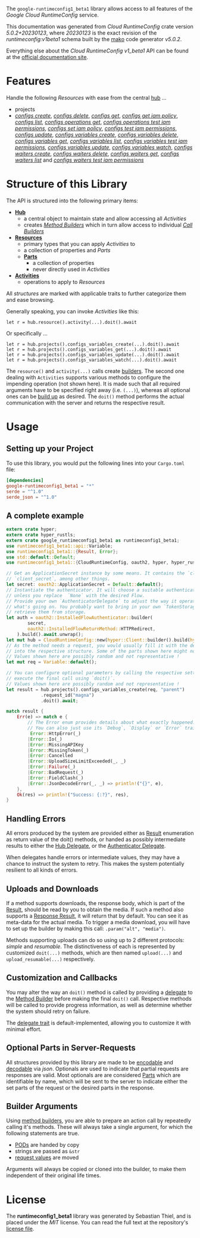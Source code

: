 <!---
DO NOT EDIT !
This file was generated automatically from 'src/generator/templates/api/README.md.mako'
DO NOT EDIT !
-->
The `google-runtimeconfig1_beta1` library allows access to all features of the *Google Cloud RuntimeConfig* service.

This documentation was generated from *Cloud RuntimeConfig* crate version *5.0.2+20230123*, where *20230123* is the exact revision of the *runtimeconfig:v1beta1* schema built by the [mako](http://www.makotemplates.org/) code generator *v5.0.2*.

Everything else about the *Cloud RuntimeConfig* *v1_beta1* API can be found at the
[official documentation site](https://cloud.google.com/deployment-manager/runtime-configurator/).
# Features

Handle the following *Resources* with ease from the central [hub](https://docs.rs/google-runtimeconfig1_beta1/5.0.2+20230123/google_runtimeconfig1_beta1/CloudRuntimeConfig) ... 

* projects
 * [*configs create*](https://docs.rs/google-runtimeconfig1_beta1/5.0.2+20230123/google_runtimeconfig1_beta1/api::ProjectConfigCreateCall), [*configs delete*](https://docs.rs/google-runtimeconfig1_beta1/5.0.2+20230123/google_runtimeconfig1_beta1/api::ProjectConfigDeleteCall), [*configs get*](https://docs.rs/google-runtimeconfig1_beta1/5.0.2+20230123/google_runtimeconfig1_beta1/api::ProjectConfigGetCall), [*configs get iam policy*](https://docs.rs/google-runtimeconfig1_beta1/5.0.2+20230123/google_runtimeconfig1_beta1/api::ProjectConfigGetIamPolicyCall), [*configs list*](https://docs.rs/google-runtimeconfig1_beta1/5.0.2+20230123/google_runtimeconfig1_beta1/api::ProjectConfigListCall), [*configs operations get*](https://docs.rs/google-runtimeconfig1_beta1/5.0.2+20230123/google_runtimeconfig1_beta1/api::ProjectConfigOperationGetCall), [*configs operations test iam permissions*](https://docs.rs/google-runtimeconfig1_beta1/5.0.2+20230123/google_runtimeconfig1_beta1/api::ProjectConfigOperationTestIamPermissionCall), [*configs set iam policy*](https://docs.rs/google-runtimeconfig1_beta1/5.0.2+20230123/google_runtimeconfig1_beta1/api::ProjectConfigSetIamPolicyCall), [*configs test iam permissions*](https://docs.rs/google-runtimeconfig1_beta1/5.0.2+20230123/google_runtimeconfig1_beta1/api::ProjectConfigTestIamPermissionCall), [*configs update*](https://docs.rs/google-runtimeconfig1_beta1/5.0.2+20230123/google_runtimeconfig1_beta1/api::ProjectConfigUpdateCall), [*configs variables create*](https://docs.rs/google-runtimeconfig1_beta1/5.0.2+20230123/google_runtimeconfig1_beta1/api::ProjectConfigVariableCreateCall), [*configs variables delete*](https://docs.rs/google-runtimeconfig1_beta1/5.0.2+20230123/google_runtimeconfig1_beta1/api::ProjectConfigVariableDeleteCall), [*configs variables get*](https://docs.rs/google-runtimeconfig1_beta1/5.0.2+20230123/google_runtimeconfig1_beta1/api::ProjectConfigVariableGetCall), [*configs variables list*](https://docs.rs/google-runtimeconfig1_beta1/5.0.2+20230123/google_runtimeconfig1_beta1/api::ProjectConfigVariableListCall), [*configs variables test iam permissions*](https://docs.rs/google-runtimeconfig1_beta1/5.0.2+20230123/google_runtimeconfig1_beta1/api::ProjectConfigVariableTestIamPermissionCall), [*configs variables update*](https://docs.rs/google-runtimeconfig1_beta1/5.0.2+20230123/google_runtimeconfig1_beta1/api::ProjectConfigVariableUpdateCall), [*configs variables watch*](https://docs.rs/google-runtimeconfig1_beta1/5.0.2+20230123/google_runtimeconfig1_beta1/api::ProjectConfigVariableWatchCall), [*configs waiters create*](https://docs.rs/google-runtimeconfig1_beta1/5.0.2+20230123/google_runtimeconfig1_beta1/api::ProjectConfigWaiterCreateCall), [*configs waiters delete*](https://docs.rs/google-runtimeconfig1_beta1/5.0.2+20230123/google_runtimeconfig1_beta1/api::ProjectConfigWaiterDeleteCall), [*configs waiters get*](https://docs.rs/google-runtimeconfig1_beta1/5.0.2+20230123/google_runtimeconfig1_beta1/api::ProjectConfigWaiterGetCall), [*configs waiters list*](https://docs.rs/google-runtimeconfig1_beta1/5.0.2+20230123/google_runtimeconfig1_beta1/api::ProjectConfigWaiterListCall) and [*configs waiters test iam permissions*](https://docs.rs/google-runtimeconfig1_beta1/5.0.2+20230123/google_runtimeconfig1_beta1/api::ProjectConfigWaiterTestIamPermissionCall)




# Structure of this Library

The API is structured into the following primary items:

* **[Hub](https://docs.rs/google-runtimeconfig1_beta1/5.0.2+20230123/google_runtimeconfig1_beta1/CloudRuntimeConfig)**
    * a central object to maintain state and allow accessing all *Activities*
    * creates [*Method Builders*](https://docs.rs/google-runtimeconfig1_beta1/5.0.2+20230123/google_runtimeconfig1_beta1/client::MethodsBuilder) which in turn
      allow access to individual [*Call Builders*](https://docs.rs/google-runtimeconfig1_beta1/5.0.2+20230123/google_runtimeconfig1_beta1/client::CallBuilder)
* **[Resources](https://docs.rs/google-runtimeconfig1_beta1/5.0.2+20230123/google_runtimeconfig1_beta1/client::Resource)**
    * primary types that you can apply *Activities* to
    * a collection of properties and *Parts*
    * **[Parts](https://docs.rs/google-runtimeconfig1_beta1/5.0.2+20230123/google_runtimeconfig1_beta1/client::Part)**
        * a collection of properties
        * never directly used in *Activities*
* **[Activities](https://docs.rs/google-runtimeconfig1_beta1/5.0.2+20230123/google_runtimeconfig1_beta1/client::CallBuilder)**
    * operations to apply to *Resources*

All *structures* are marked with applicable traits to further categorize them and ease browsing.

Generally speaking, you can invoke *Activities* like this:

```Rust,ignore
let r = hub.resource().activity(...).doit().await
```

Or specifically ...

```ignore
let r = hub.projects().configs_variables_create(...).doit().await
let r = hub.projects().configs_variables_get(...).doit().await
let r = hub.projects().configs_variables_update(...).doit().await
let r = hub.projects().configs_variables_watch(...).doit().await
```

The `resource()` and `activity(...)` calls create [builders][builder-pattern]. The second one dealing with `Activities` 
supports various methods to configure the impending operation (not shown here). It is made such that all required arguments have to be 
specified right away (i.e. `(...)`), whereas all optional ones can be [build up][builder-pattern] as desired.
The `doit()` method performs the actual communication with the server and returns the respective result.

# Usage

## Setting up your Project

To use this library, you would put the following lines into your `Cargo.toml` file:

```toml
[dependencies]
google-runtimeconfig1_beta1 = "*"
serde = "^1.0"
serde_json = "^1.0"
```

## A complete example

```Rust
extern crate hyper;
extern crate hyper_rustls;
extern crate google_runtimeconfig1_beta1 as runtimeconfig1_beta1;
use runtimeconfig1_beta1::api::Variable;
use runtimeconfig1_beta1::{Result, Error};
use std::default::Default;
use runtimeconfig1_beta1::{CloudRuntimeConfig, oauth2, hyper, hyper_rustls, chrono, FieldMask};

// Get an ApplicationSecret instance by some means. It contains the `client_id` and 
// `client_secret`, among other things.
let secret: oauth2::ApplicationSecret = Default::default();
// Instantiate the authenticator. It will choose a suitable authentication flow for you, 
// unless you replace  `None` with the desired Flow.
// Provide your own `AuthenticatorDelegate` to adjust the way it operates and get feedback about 
// what's going on. You probably want to bring in your own `TokenStorage` to persist tokens and
// retrieve them from storage.
let auth = oauth2::InstalledFlowAuthenticator::builder(
        secret,
        oauth2::InstalledFlowReturnMethod::HTTPRedirect,
    ).build().await.unwrap();
let mut hub = CloudRuntimeConfig::new(hyper::Client::builder().build(hyper_rustls::HttpsConnectorBuilder::new().with_native_roots().https_or_http().enable_http1().enable_http2().build()), auth);
// As the method needs a request, you would usually fill it with the desired information
// into the respective structure. Some of the parts shown here might not be applicable !
// Values shown here are possibly random and not representative !
let mut req = Variable::default();

// You can configure optional parameters by calling the respective setters at will, and
// execute the final call using `doit()`.
// Values shown here are possibly random and not representative !
let result = hub.projects().configs_variables_create(req, "parent")
             .request_id("magna")
             .doit().await;

match result {
    Err(e) => match e {
        // The Error enum provides details about what exactly happened.
        // You can also just use its `Debug`, `Display` or `Error` traits
         Error::HttpError(_)
        |Error::Io(_)
        |Error::MissingAPIKey
        |Error::MissingToken(_)
        |Error::Cancelled
        |Error::UploadSizeLimitExceeded(_, _)
        |Error::Failure(_)
        |Error::BadRequest(_)
        |Error::FieldClash(_)
        |Error::JsonDecodeError(_, _) => println!("{}", e),
    },
    Ok(res) => println!("Success: {:?}", res),
}

```
## Handling Errors

All errors produced by the system are provided either as [Result](https://docs.rs/google-runtimeconfig1_beta1/5.0.2+20230123/google_runtimeconfig1_beta1/client::Result) enumeration as return value of
the doit() methods, or handed as possibly intermediate results to either the 
[Hub Delegate](https://docs.rs/google-runtimeconfig1_beta1/5.0.2+20230123/google_runtimeconfig1_beta1/client::Delegate), or the [Authenticator Delegate](https://docs.rs/yup-oauth2/*/yup_oauth2/trait.AuthenticatorDelegate.html).

When delegates handle errors or intermediate values, they may have a chance to instruct the system to retry. This 
makes the system potentially resilient to all kinds of errors.

## Uploads and Downloads
If a method supports downloads, the response body, which is part of the [Result](https://docs.rs/google-runtimeconfig1_beta1/5.0.2+20230123/google_runtimeconfig1_beta1/client::Result), should be
read by you to obtain the media.
If such a method also supports a [Response Result](https://docs.rs/google-runtimeconfig1_beta1/5.0.2+20230123/google_runtimeconfig1_beta1/client::ResponseResult), it will return that by default.
You can see it as meta-data for the actual media. To trigger a media download, you will have to set up the builder by making
this call: `.param("alt", "media")`.

Methods supporting uploads can do so using up to 2 different protocols: 
*simple* and *resumable*. The distinctiveness of each is represented by customized 
`doit(...)` methods, which are then named `upload(...)` and `upload_resumable(...)` respectively.

## Customization and Callbacks

You may alter the way an `doit()` method is called by providing a [delegate](https://docs.rs/google-runtimeconfig1_beta1/5.0.2+20230123/google_runtimeconfig1_beta1/client::Delegate) to the 
[Method Builder](https://docs.rs/google-runtimeconfig1_beta1/5.0.2+20230123/google_runtimeconfig1_beta1/client::CallBuilder) before making the final `doit()` call. 
Respective methods will be called to provide progress information, as well as determine whether the system should 
retry on failure.

The [delegate trait](https://docs.rs/google-runtimeconfig1_beta1/5.0.2+20230123/google_runtimeconfig1_beta1/client::Delegate) is default-implemented, allowing you to customize it with minimal effort.

## Optional Parts in Server-Requests

All structures provided by this library are made to be [encodable](https://docs.rs/google-runtimeconfig1_beta1/5.0.2+20230123/google_runtimeconfig1_beta1/client::RequestValue) and 
[decodable](https://docs.rs/google-runtimeconfig1_beta1/5.0.2+20230123/google_runtimeconfig1_beta1/client::ResponseResult) via *json*. Optionals are used to indicate that partial requests are responses 
are valid.
Most optionals are are considered [Parts](https://docs.rs/google-runtimeconfig1_beta1/5.0.2+20230123/google_runtimeconfig1_beta1/client::Part) which are identifiable by name, which will be sent to 
the server to indicate either the set parts of the request or the desired parts in the response.

## Builder Arguments

Using [method builders](https://docs.rs/google-runtimeconfig1_beta1/5.0.2+20230123/google_runtimeconfig1_beta1/client::CallBuilder), you are able to prepare an action call by repeatedly calling it's methods.
These will always take a single argument, for which the following statements are true.

* [PODs][wiki-pod] are handed by copy
* strings are passed as `&str`
* [request values](https://docs.rs/google-runtimeconfig1_beta1/5.0.2+20230123/google_runtimeconfig1_beta1/client::RequestValue) are moved

Arguments will always be copied or cloned into the builder, to make them independent of their original life times.

[wiki-pod]: http://en.wikipedia.org/wiki/Plain_old_data_structure
[builder-pattern]: http://en.wikipedia.org/wiki/Builder_pattern
[google-go-api]: https://github.com/google/google-api-go-client

# License
The **runtimeconfig1_beta1** library was generated by Sebastian Thiel, and is placed 
under the *MIT* license.
You can read the full text at the repository's [license file][repo-license].

[repo-license]: https://github.com/Byron/google-apis-rsblob/main/LICENSE.md

